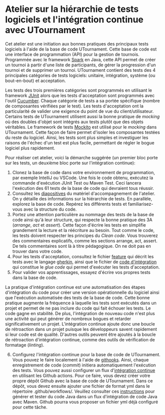 # Atelier sur la hiérarchie de tests logiciels et l'intégration continue avec UTournament

Cet atelier est une initiation aux bonnes pratiques des principaux tests logiciels à l'aide de la base de code UTournament. Cette base de code est une interface de programmation (API) pour la gestion de tournois. Programmée avec le framework [Spark](https://sparkjava.com/) en Java, cette API permet de créer un tournoi à partir d'une liste de participants, de gérer la progression d'un tournoi et de supprimer un tournoi. UTournament contient des tests des 4 principales catégories de tests logiciels: unitaire, intégration, système (ou bout-en-bout) et acceptation. 

Les tests des trois premières catégories sont programmés en utilisant le framework [JUnit](https://junit.org/junit5/) alors que les tests d'acceptation sont programmés avec l'outil [Cucumber](https://cucumber.io/). Chaque catégorie de tests a sa portée spécifique (nombre de composantes vérifiées par le test). Les tests d'acceptation ont la particularité de valider une exigence du point de vue du client/utilisateur. Certains tests de UTournament utilisent aussi la bonne pratique de *mocking* où des doubles d'objet sont intégrés aux tests plutôt que des objets véritables. Le framework de tests [Mockito](https://site.mockito.org/) est utilisé pour le *mocking* dans UTournament. Cette façon de faire permet d'isoler les composantes testées du reste du logiciel. Ainsi, les tests sont plus simples et investiguer les raisons de l'échec d'un test est plus facile, permettant de régler le bogue logiciel plus rapidement.

Pour réaliser cet atelier, voici la démarche suggérée (un premier bloc porte sur les tests, un deuxième bloc porte sur l'intégration continue):
1. Clonez la base de code dans votre environnement de programmation, par exemple IntelliJ ou VSCode. Une fois le code obtenu, exécutez la commande d'exécution JUnit Test ou Maven Test. Ceci lancera l'exécution des 61 tests de la base de code qui devraient tous réussir.
2. Consultez les [diapositives](https://github.com/glo2003/UTournament/blob/main/Atelier_Tests_UTournament.pdf) du matériel d'accompagnement de l'atelier. On y détaille des informations sur la hiérarchie de tests. En parallèle, explorez la base de code. Repérez les différents tests et familiarisez-vous avec la structure du code.
3. Portez une attention particulière au nommage des tests de la base de code ainsi qu'à leur structure, qui respecte la bonne pratique des 3A (*arrange*, *act* et *assert*). Cette façon d'écrire les tests en simplifie grandement la lecture et la réécriture au besoin. Tout comme le code, les tests doivent respecter les principes du *Clean code*. Vous trouverez des commentaires explicatifs, comme les sections arrange, act, assert. De tels commentaires sont là à titre pédagogique. On ne doit pas en trouver dans votre code.
4. Pour les tests d'acceptation, consultez le fichier [feature](https://github.com/glo2003/UTournament/blob/main/src/test/resources/features/tournament.feature) qui décrit les tests avec le langage [gherkin](https://cucumber.io/docs/gherkin/reference/), ainsi que le fichier de [code d'intégration](https://github.com/glo2003/UTournament/blob/main/src/test/java/com/github/glo2003/utournament/api/cucumber/glue/TournamentSteps.java) qui constitue le *glue code* qui permet d'exécuter les tests d'acceptation.
5. Pour valider vos apprentissages, essayez d'écrire vos propres tests dans la base de code.

 La pratique d'intégration continue est une automatisation des étapes d'intégration du code pour créer une version opérationnelle du logiciel ainsi que l'exécution automatisée des tests de la base de code. Cette bonne pratique augmente la fréquence à laquelle les tests sont exécutés dans un projet et permet de ne pas inclure du code qui fait échouer les tests. Le code gagne en stabilité. De plus, l'intégration de nouveau code n'est plus une activité qui peut générer de nombreux bogues et retarder significativement un projet. L'intégration continue ajoute donc une boucle de rétroaction dans un projet puisque les développeurs savent rapidement si leur code est de qualité. D'autres outils peuvent être ajoutés à la boucle de rétroaction d'intégration continue, comme des outils de vérification de formatage (*linting*).

6. Configurez l'intégration continue pour la base de code de UTournament. Vous pouvez le faire localement à l'aide de [githooks](https://git-scm.com/docs/githooks). Ainsi, chaque enregistrement de code (*commit*) initiera automatiquement l'exécution des tests. Vous pouvez aussi configurer un flux d'[intégration continue](https://docs.github.com/fr/actions/automating-builds-and-tests/about-continuous-integration) en utilisant les Github actions. Pour ce faire, vous devez créer votre propre dépôt Github avec la base de code de UTournament. Dans ce dépôt, vous devez ensuite ajouter une fichier de format yml dans le répertoire .github/workflows/. Veuillez consulter ces [instructions](https://docs.github.com/fr/actions/automating-builds-and-tests/building-and-testing-java-with-maven) pour générer et tester du code Java dans un flux d'intégration de code Java avec Maven. Github pourra vous proposer un fichier yml déjà configuré pour cette tâche.
